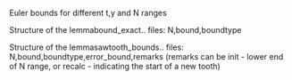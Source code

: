 Euler bounds for different t,y and N ranges

Structure of the lemmabound_exact.. files:
N,bound,boundtype

Structure of the lemmasawtooth_bounds.. files:
N,bound,boundtype,error_bound,remarks
(remarks can be init - lower end of N range, or recalc - indicating the start of a new tooth)


